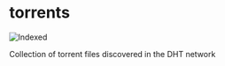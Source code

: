 torrents 
========
![Indexed](https://img.shields.io/badge/indexed-47900-blue)

Collection of torrent files discovered in the DHT network
